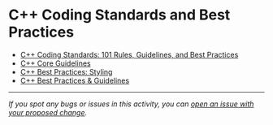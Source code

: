  # C++ Coding Standards and Best Practices

- [C++ Coding Standards: 101 Rules, Guidelines, and Best Practices](http://micro-os-plus.github.io/develop/sutter-101/)
- [C++ Core Guidelines](https://isocpp.github.io/CppCoreGuidelines/CppCoreGuidelines)
- [C++ Best Practices: Styling](https://lefticus.gitbooks.io/cpp-best-practices/content/03-Style.html)
- [C++ Best Practices & Guidelines](https://hackingcpp.com/cpp/guidelines.html)

------

_If you spot any bugs or issues in this activity, you can [open an issue with your proposed change](https://github.com/microverseinc/curriculum-transversal-skills/blob/main/git-github/articles/open_issue.md)._
